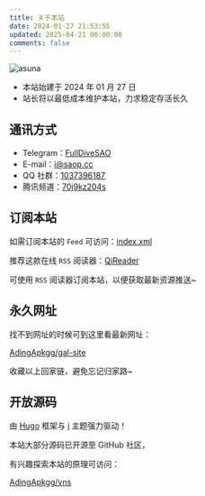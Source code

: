 ```yaml
---
title: 关于本站
date: 2024-01-27 21:53:55
updated: 2025-04-21 00:00:00
comments: false
---
```


![asuna](https://registry.npmmirror.com/js-asuna/latest/files/pic/Asuna/Asuna16x9.webp)

- 本站始建于 2024 年 01 月 27 日
- 站长将以最低成本维护本站，力求稳定存活长久

## 通讯方式

- Telegram：[FullDiveSAO](https://t.me/FullDiveSAO)
- E-mail：[i@saop.cc](mailto:i@saop.cc)
- QQ 社群：[1037396187](http://qm.qq.com/cgi-bin/qm/qr?_wv=1027&k=a0v1vVzAixSZHtzEv8CDjqixn_DORxFk&authKey=RAMUimVPIwUzxIbDf8tNfJmic%2BagIybvYqmVId41e4Qpz2syvM%2BhzE3n%2F0ffHpjf&noverify=0&group_code=1037396187)
- 腾讯频道：[70j9kz204s](https://pd.qq.com/s/bkzyduno1?businessType=9)

## 订阅本站

如需订阅本站的 `Feed` 可访问：[index.xml](/index.xml)

推荐这款在线 `RSS` 阅读器：[QiReader](https://www.qireader.com/)

可使用 `RSS` 阅读器订阅本站，以便获取最新资源推送~

## 永久网址

找不到网址的时候可到这里看最新网址：

[AdingApkgg/gal-site](https://github.com/AdingApkgg/gal-site/blob/main/README.md)

收藏以上回家链，避免忘记归家路~

## 开放源码

由 [Hugo](https://gohugo.io/) 框架与 [i](https://github.com/AdingApkgg/hugo-theme-i) 主题强力驱动！

本站大部分源码已开源至 GitHub 社区，

有兴趣探索本站的原理可访问：

[AdingApkgg/vns](https://github.com/AdingApkgg/vns)

